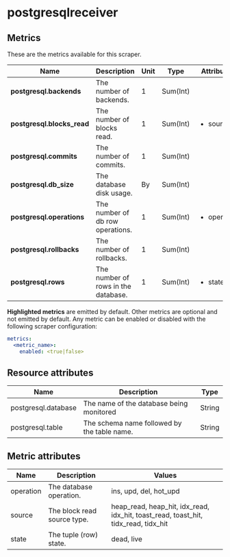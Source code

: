 [comment]: <> (Code generated by mdatagen. DO NOT EDIT.)

# postgresqlreceiver

## Metrics

These are the metrics available for this scraper.

| Name | Description | Unit | Type | Attributes |
| ---- | ----------- | ---- | ---- | ---------- |
| **postgresql.backends** | The number of backends. | 1 | Sum(Int) | <ul> </ul> |
| **postgresql.blocks_read** | The number of blocks read. | 1 | Sum(Int) | <ul> <li>source</li> </ul> |
| **postgresql.commits** | The number of commits. | 1 | Sum(Int) | <ul> </ul> |
| **postgresql.db_size** | The database disk usage. | By | Sum(Int) | <ul> </ul> |
| **postgresql.operations** | The number of db row operations. | 1 | Sum(Int) | <ul> <li>operation</li> </ul> |
| **postgresql.rollbacks** | The number of rollbacks. | 1 | Sum(Int) | <ul> </ul> |
| **postgresql.rows** | The number of rows in the database. | 1 | Sum(Int) | <ul> <li>state</li> </ul> |

**Highlighted metrics** are emitted by default. Other metrics are optional and not emitted by default.
Any metric can be enabled or disabled with the following scraper configuration:

```yaml
metrics:
  <metric_name>:
    enabled: <true|false>
```

## Resource attributes

| Name | Description | Type |
| ---- | ----------- | ---- |
| postgresql.database | The name of the database being monitored | String |
| postgresql.table | The schema name followed by the table name. | String |

## Metric attributes

| Name | Description | Values |
| ---- | ----------- | ------ |
| operation | The database operation. | ins, upd, del, hot_upd |
| source | The block read source type. | heap_read, heap_hit, idx_read, idx_hit, toast_read, toast_hit, tidx_read, tidx_hit |
| state | The tuple (row) state. | dead, live |
